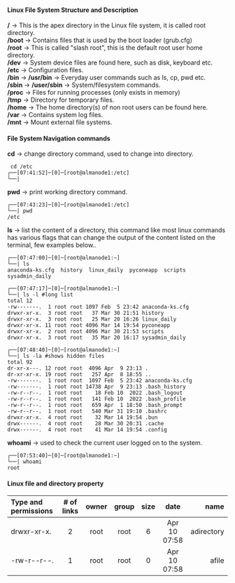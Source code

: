 #### Linux File System Structure and Description


<b>/</b> &rarr; This is the apex directory in the Linux file system, it is called root directory.
<br/>
<b>/boot</b> &rarr; Contains files that is used by the boot loader (grub.cfg)
<br/>
<b>/root</b>  &rarr; This is called "slash root", this is the default root user home directory.
<br/>
<b>/dev</b> &rarr; System device files are found here, such as disk, keyboard etc.
<br/>
<b>/etc</b> &rarr; Configuration files.
<br/>
<b>/bin</b> &rarr; <b>/usr/bin</b> &rarr; Everyday user commands such as ls, cp, pwd etc.
<br/>
<b>/sbin</b> &rarr; <b>/user/sbin</b> &rarr; System/filesystem commands.
<br/>
<b>/proc</b> &rarr; Files for running processes (only exists in memory)
<br/>
<b>/tmp</b> &rarr; Directory for temporary files.
<br/>
<b>/home</b> &rarr; The home directory(s) of non root users can be found here.
<br/>
<b>/var</b> &rarr; Contains system log files.
<br/>
<b>/mnt</b> &rarr; Mount external file systems.
<br/>

#### File System Navigation commands
<b>cd</b> &rarr; change directory command, used to change into directory.
```console
 cd /etc
┌──[07:41:52]─[0]─[root@almanode1:/etc]
└──|
```
<b>pwd</b> &rarr; print working directory command.
```console
┌──[07:43:23]─[0]─[root@almanode1:/etc]
└──| pwd
/etc
```

<b>ls</b> &rarr; list the content of a directory, this command like most linux commands has various flags that can change the output of the content listed on the terminal, few examples below..
```console
┌──[07:47:00]─[0]─[root@almanode1:~]
└──| ls
anaconda-ks.cfg  history  linux_daily  pyconeapp  scripts  sysadmin_daily

┌──[07:47:17]─[0]─[root@almanode1:~]
└──| ls -l #long list
total 12
-rw-------.  1 root root 1097 Feb  5 23:42 anaconda-ks.cfg
drwxr-xr-x.  3 root root   37 Mar 30 21:51 history
drwxr-xr-x.  3 root root   25 Mar 20 16:26 linux_daily
drwxr-xr-x. 11 root root 4096 Mar 14 19:54 pyconeapp
drwxr-xr-x.  2 root root 4096 Mar 30 21:53 scripts
drwxr-xr-x.  3 root root   35 Mar 20 16:17 sysadmin_daily

┌──[07:48:40]─[0]─[root@almanode1:~]
└──| ls -la #shows hidden files
total 92
dr-xr-x---. 12 root root  4096 Apr  9 23:13 .
dr-xr-xr-x. 19 root root   257 Apr  8 18:55 ..
-rw-------.  1 root root  1097 Feb  5 23:42 anaconda-ks.cfg
-rw-------.  1 root root 14738 Apr  9 23:13 .bash_history
-rw-r--r--.  1 root root    18 Feb 10  2022 .bash_logout
-rw-r--r--.  1 root root   141 Feb 10  2022 .bash_profile
-rw-r--r--.  1 root root   659 Apr  1 18:50 .bash_prompt
-rw-r--r--.  1 root root   540 Mar 31 19:10 .bashrc
drwxr-xr-x.  4 root root    32 Mar 14 19:54 .bun
drwx------.  4 root root    28 Mar 30 20:31 .cache
drwx------.  4 root root    41 Mar 14 19:54 .config
```
<b>whoami</b> &rarr; used to check the current user logged on to the system.
```console
┌──[07:53:40]─[0]─[root@almanode1:~]
└──| whoami
root

```

#### Linux file and directory property
|Type and permissions| # of links| owner | group| size | date | name|
| :---               |:---: |:---: | :---:| :---:|:---:|---: |
|drwxr-xr-x.         | 2|root|root|6|Apr 10 07:58|adirectory|
|-rw-r--r--.|1|root|root|0|Apr 10 07:58|afile|